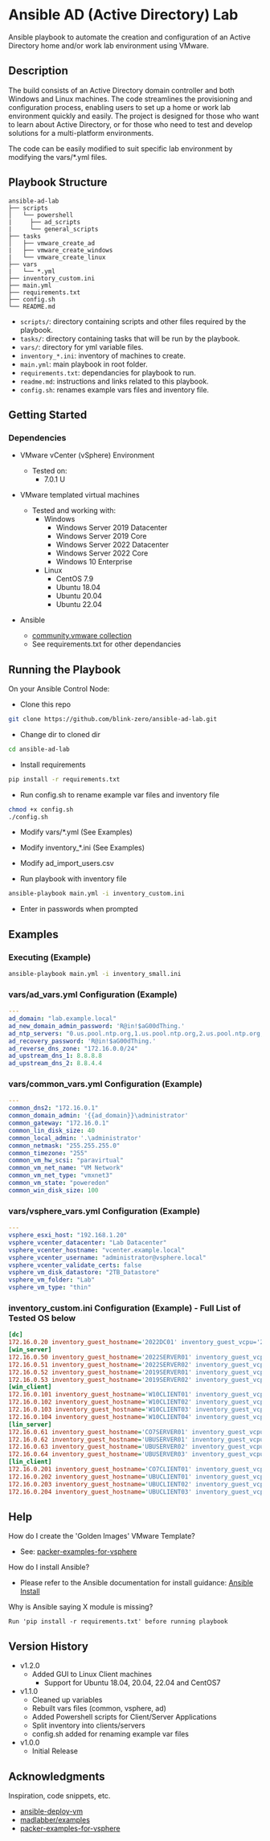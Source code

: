 # Ansible AD (Active Directory) Lab

Ansible playbook to automate the creation and configuration of an Active Directory home and/or work lab environment using VMware. 

## Description

The build consists of an Active Directory domain controller and both Windows and Linux machines. The code streamlines the provisioning and configuration process, enabling users to set up a home or work lab environment quickly and easily. The project is designed for those who want to learn about Active Directory, or for those who need to test and develop solutions for a multi-platform environments.

The code can be easily modified to suit specific lab environment by modifying the vars/*.yml files.

## Playbook Structure

```
ansible-ad-lab
├── scripts
│   └── powershell
|     ├── ad_scripts
|     └── general_scripts
├── tasks
│   ├── vmware_create_ad
|   ├── vmware_create_windows
|   └── vmware_create_linux
├── vars
|   └── *.yml
├── inventory_custom.ini
├── main.yml
├── requirements.txt
├── config.sh
└── README.md

```
- `scripts/`: directory containing scripts and other files required by the playbook.
- `tasks/`: directory containing tasks that will be run by the playbook.
- `vars/`: directory for yml variable files.
- `inventory_*.ini`: inventory of machines to create.
- `main.yml`: main playbook in root folder.
- `requirements.txt`: dependancies for playbook to run.
- `readme.md`: instructions and links related to this playbook.
- `config.sh`: renames example vars files and inventory file.

## Getting Started

### Dependencies

* VMware vCenter (vSphere) Environment
    * Tested on:
        * 7.0.1 U

* VMware templated virtual machines
    * Tested and working with:
        * Windows
            * Windows Server 2019 Datacenter
            * Windows Server 2019 Core
            * Windows Server 2022 Datacenter
            * Windows Server 2022 Core
            * Windows 10 Enterprise
        * Linux
            * CentOS 7.9
            * Ubuntu 18.04
            * Ubuntu 20.04
            * Ubuntu 22.04
* Ansible
    * [community.vmware collection](https://docs.ansible.com/ansible/latest/collections/community/vmware/index.html)
    * See requirements.txt for other dependancies

## Running the Playbook

On your Ansible Control Node:

* Clone this repo
```sh
git clone https://github.com/blink-zero/ansible-ad-lab.git
```
* Change dir to cloned dir
```sh
cd ansible-ad-lab
```
* Install requirements
```sh
pip install -r requirements.txt
```
* Run config.sh to rename example var files and inventory file
```sh
chmod +x config.sh
./config.sh
```
* Modify vars/*.yml (See Examples)

* Modify inventory_*.ini (See Examples)

* Modify ad_import_users.csv

* Run playbook with inventory file
```sh
ansible-playbook main.yml -i inventory_custom.ini
```
* Enter in passwords when prompted


## Examples

### Executing (Example)

```sh
ansible-playbook main.yml -i inventory_small.ini
```

### vars/ad_vars.yml Configuration (Example)

```yaml
---
ad_domain: "lab.example.local"
ad_new_domain_admin_password: 'R@in!$aG00dThing.'
ad_ntp_servers: "0.us.pool.ntp.org,1.us.pool.ntp.org,2.us.pool.ntp.org,3.us.pool.ntp.org"
ad_recovery_password: 'R@in!$aG00dThing.'
ad_reverse_dns_zone: "172.16.0.0/24"
ad_upstream_dns_1: 8.8.8.8
ad_upstream_dns_2: 8.8.4.4
```
### vars/common_vars.yml Configuration (Example)

```yaml
---
common_dns2: "172.16.0.1"
common_domain_admin: '{{ad_domain}}\administrator'
common_gateway: "172.16.0.1"
common_lin_disk_size: 40
common_local_admin: '.\administrator'
common_netmask: "255.255.255.0"
common_timezone: "255"
common_vm_hw_scsi: "paravirtual"
common_vm_net_name: "VM Network"
common_vm_net_type: "vmxnet3"
common_vm_state: "poweredon"
common_win_disk_size: 100
```
### vars/vsphere_vars.yml Configuration (Example)

```yaml
---
vsphere_esxi_host: "192.168.1.20"
vsphere_vcenter_datacenter: "Lab Datacenter"
vsphere_vcenter_hostname: "vcenter.example.local"
vsphere_vcenter_username: "administrator@vsphere.local"
vsphere_vcenter_validate_certs: false
vsphere_vm_disk_datastore: "2TB_Datastore"
vsphere_vm_folder: "Lab"
vsphere_vm_type: "thin"
```
### inventory_custom.ini Configuration (Example) - Full List of Tested OS below

```ini
[dc]
172.16.0.20 inventory_guest_hostname='2022DC01' inventory_guest_vcpu='2' inventory_guest_vram='4096' inventory_template_name='windows-server-2022-datacenter-dexp-v23.01' inventory_vm_guestid='windows9Server64Guest'
[win_server]
172.16.0.50 inventory_guest_hostname='2022SERVER01' inventory_guest_vcpu='2' inventory_guest_vram='4096' inventory_template_name='windows-server-2022-datacenter-dexp-v23.01' inventory_vm_guestid='windows9Server64Guest'
172.16.0.51 inventory_guest_hostname='2022SERVER02' inventory_guest_vcpu='2' inventory_guest_vram='4096' inventory_template_name='windows-server-2022-datacenter-core-v23.01' inventory_vm_guestid='windows9Server64Guest'
172.16.0.52 inventory_guest_hostname='2019SERVER01' inventory_guest_vcpu='2' inventory_guest_vram='4096' inventory_template_name='windows-server-2019-datacenter-dexp-v23.01' inventory_vm_guestid='windows9Server64Guest'
172.16.0.53 inventory_guest_hostname='2019SERVER02' inventory_guest_vcpu='2' inventory_guest_vram='4096' inventory_template_name='windows-server-2019-datacenter-core-v23.01' inventory_vm_guestid='windows9Server64Guest'
[win_client]
172.16.0.101 inventory_guest_hostname='W10CLIENT01' inventory_guest_vcpu='2' inventory_guest_vram='4096' inventory_template_name='windows-desktop-10-enterprise-v23.01' inventory_vm_guestid='windows9Server64Guest'
172.16.0.102 inventory_guest_hostname='W10CLIENT02' inventory_guest_vcpu='2' inventory_guest_vram='4096' inventory_template_name='windows-desktop-10-enterprise-v23.01' inventory_vm_guestid='windows9Server64Guest'
172.16.0.103 inventory_guest_hostname='W10CLIENT03' inventory_guest_vcpu='2' inventory_guest_vram='4096' inventory_template_name='windows-desktop-10-enterprise-v23.01' inventory_vm_guestid='windows9Server64Guest'
172.16.0.104 inventory_guest_hostname='W10CLIENT04' inventory_guest_vcpu='2' inventory_guest_vram='4096' inventory_template_name='windows-desktop-10-enterprise-v23.01' inventory_vm_guestid='windows9Server64Guest'
[lin_server]
172.16.0.61 inventory_guest_hostname='CO7SERVER01' inventory_guest_vcpu='1' inventory_guest_vram='2048' inventory_template_name='linux-centos-7-v23.01' inventory_vm_guestid='centos64Guest'
172.16.0.62 inventory_guest_hostname='UBUSERVER01' inventory_guest_vcpu='2' inventory_guest_vram='4096' inventory_template_name='linux-ubuntu-18.04-lts-v23.01' inventory_vm_guestid='ubuntu64Guest'
172.16.0.63 inventory_guest_hostname='UBUSERVER02' inventory_guest_vcpu='2' inventory_guest_vram='4096' inventory_template_name='linux-ubuntu-20.04-lts-v23.01' inventory_vm_guestid='ubuntu64Guest'
172.16.0.64 inventory_guest_hostname='UBUSERVER03' inventory_guest_vcpu='2' inventory_guest_vram='4096' inventory_template_name='linux-ubuntu-22.04-lts-v23.01' inventory_vm_guestid='ubuntu64Guest'
[lin_client]
172.16.0.201 inventory_guest_hostname='CO7CLIENT01' inventory_guest_vcpu='1' inventory_guest_vram='2048' inventory_template_name='linux-centos-7-v23.01' inventory_vm_guestid='centos64Guest'
172.16.0.202 inventory_guest_hostname='UBUCLIENT01' inventory_guest_vcpu='2' inventory_guest_vram='4096' inventory_template_name='linux-ubuntu-18.04-lts-v23.01' inventory_vm_guestid='ubuntu64Guest'
172.16.0.203 inventory_guest_hostname='UBUCLIENT02' inventory_guest_vcpu='2' inventory_guest_vram='4096' inventory_template_name='linux-ubuntu-20.04-lts-v23.01' inventory_vm_guestid='ubuntu64Guest'
172.16.0.204 inventory_guest_hostname='UBUCLIENT03' inventory_guest_vcpu='2' inventory_guest_vram='4096' inventory_template_name='linux-ubuntu-22.04-lts-v23.01' inventory_vm_guestid='ubuntu64Guest'
```

## Help

How do I create the 'Golden Images' VMware Template?
* See: [packer-examples-for-vsphere](https://github.com/vmware-samples/packer-examples-for-vsphere)

How do I install Ansible?
* Please refer to the Ansible documentation for install guidance: [Ansible Install](https://docs.ansible.com/ansible/latest/installation_guide/intro_installation.html)

Why is Ansible saying X module is missing?
```
Run 'pip install -r requirements.txt' before running playbook
```

## Version History
* v1.2.0
    * Added GUI to Linux Client machines
        * Support for Ubuntu 18.04, 20.04, 22.04 and CentOS7
* v1.1.0
    * Cleaned up variables
    * Rebuilt vars files (common, vsphere, ad)
    * Added Powershell scripts for Client/Server Applications
    * Split inventory into clients/servers
    * config.sh added for renaming example var files
* v1.0.0
    * Initial Release

## Acknowledgments

Inspiration, code snippets, etc.
* [ansible-deploy-vm](https://github.com/blink-zero/ansible-deploy-vm)
* [madlabber/examples](https://github.com/madlabber/examples)
* [packer-examples-for-vsphere](https://github.com/vmware-samples/packer-examples-for-vsphere)